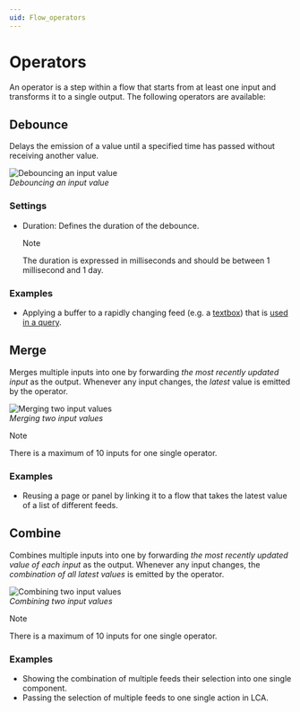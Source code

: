 ```yaml
---
uid: Flow_operators
---
```


# Operators

An operator is a step within a flow that starts from at least one input and transforms it to a single output. The following operators are available:

## Debounce

Delays the emission of a value until a specified time has passed without receiving another value.

![Debouncing an input value](~/develop/images/Flow_OperatorDebounce.gif)<br>
*Debouncing an input value*

### Settings
- Duration: Defines the duration of the debounce. 
 
   > [!NOTE]
   > The duration is expressed in milliseconds and should be between 1 millisecond and 1 day.

### Examples

- Applying a buffer to a rapidly changing feed (e.g. a [textbox](xref:DashboardTextInputFeed)) that is [used in a query](xref:Tutorial_Dashboards_Controls_And_Feeds_Query#step-4-replace-the-static-filter-value-with-a-feed).

## Merge

Merges multiple inputs into one by forwarding *the most recently updated input* as the output. Whenever any input changes, the *latest* value is emitted by the operator. 

![Merging two input values](~/develop/images/Flow_OperatorMerge.gif)<br>
*Merging two input values*

   > [!NOTE]
   > There is a maximum of 10 inputs for one single operator.

### Examples

- Reusing a page or panel by linking it to a flow that takes the latest value of a list of different feeds.

## Combine

Combines multiple inputs into one by forwarding *the most recently updated value of each input* as the output. Whenever any input changes, the *combination of all latest values* is emitted by the operator. 

![Combining two input values](~/develop/images/Flow_OperatorCombine.gif)<br>
*Combining two input values*

   > [!NOTE]
   > There is a maximum of 10 inputs for one single operator.

### Examples

- Showing the combination of multiple feeds their selection into one single component.
- Passing the selection of multiple feeds to one single action in LCA.